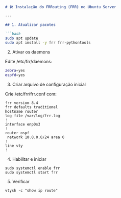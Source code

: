```markdown
# 🛠️ Instalação do FRRouting (FRR) no Ubuntu Server

---

## 1. Atualizar pacotes

```bash
sudo apt update
sudo apt install -y frr frr-pythontools
```
2. Ativar os daemons

Edite /etc/frr/daemons:
```bash
zebra=yes
ospfd=yes
```
3. Criar arquivo de configuração inicial

Crie /etc/frr/frr.conf com:
```
frr version 8.4
frr defaults traditional
hostname router
log file /var/log/frr.log
!
interface enp0s3
!
router ospf
 network 10.0.0.0/24 area 0
!
line vty
!
```
4. Habilitar e iniciar
```
sudo systemctl enable frr
sudo systemctl start frr
```
5. Verificar
```
vtysh -c "show ip route"
   
